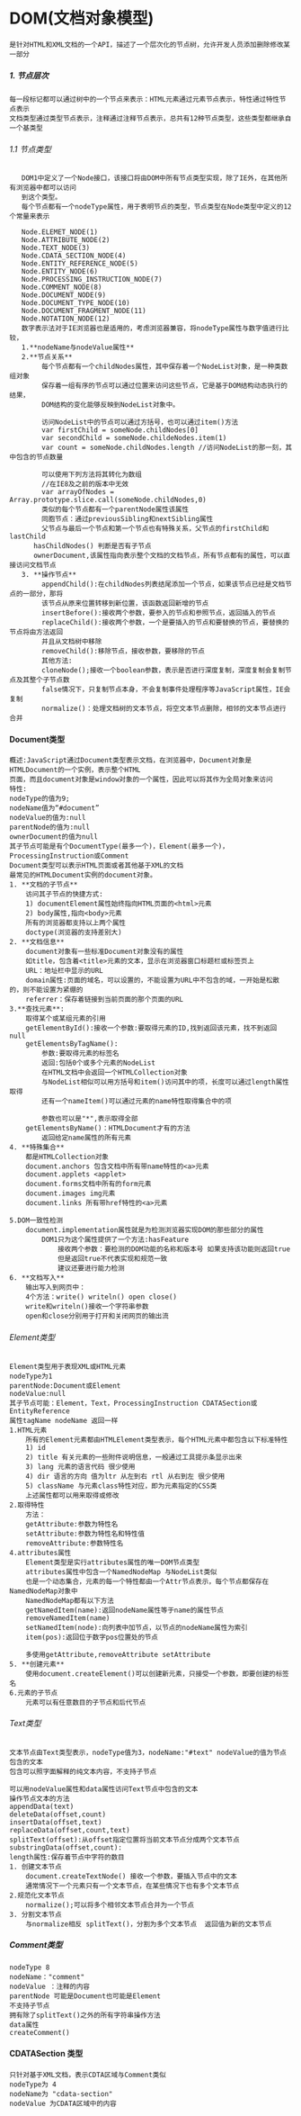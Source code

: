 #  DOM(文档对象模型)
    是针对HTML和XML文档的一个API，描述了一个层次化的节点树，允许开发人员添加删除修改某一部分
##### 1. 节点层次
    每一段标记都可以通过树中的一个节点来表示：HTML元素通过元素节点表示，特性通过特性节点表示
    文档类型通过类型节点表示，注释通过注释节点表示，总共有12种节点类型，这些类型都继承自一个基类型
###### 1.1 节点类型
       DOM1中定义了一个Node接口，该接口将由DOM中所有节点类型实现，除了IE外，在其他所有浏览器中都可以访问
       到这个类型。
       每个节点都有一个nodeType属性，用于表明节点的类型，节点类型在Node类型中定义的12个常量来表示
      
       Node.ELEMET_NODE(1)
       Node.ATTRIBUTE_NODE(2)
       Node.TEXT_NODE(3)
       Node.CDATA_SECTION_NODE(4)
       Node.ENTITY_REFERENCE_NODE(5)
       Node.ENTITY_NODE(6)
       Node.PROCESSING_INSTRUCTION_NODE(7)
       Node.COMMENT_NODE(8)
       Node.DOCUMENT_NODE(9)
       Node.DOCUMENT_TYPE_NODE(10)
       Node.DOCUMENT_FRAGMENT_NODE(11)
       Node.NOTATION_NODE(12)
       数字表示法对于IE浏览器也是适用的，考虑浏览器兼容，将nodeType属性与数字值进行比较，
       1.**nodeName与nodeValue属性**
       2.**节点关系**
            每个节点都有一个childNodes属性，其中保存着一个NodeList对象，是一种类数组对象
            保存着一组有序的节点可以通过位置来访问这些节点，它是基于DOM结构动态执行的结果，
            DOM结构的变化能够反映到NodeList对象中。
            
            访问NodeList中的节点可以通过方括号，也可以通过item()方法
            var firstChild = someNode.childNodes[0]
            var secondChild = someNode.childeNodes.item(1)
            var count = someNode.childNodes.length //访问NodeList的那一刻，其中包含的节点数量
            
            可以使用下列方法将其转化为数组
            //在IE8及之前的版本中无效
            var arrayOfNodes = Array.prototype.slice.call(someNode.childNodes,0)
            类似的每个节点都有一个parentNode属性该属性
            同胞节点：通过previousSibling和nextSibling属性
            父节点与最后一个节点和第一个节点也有特殊关系，父节点的firstChild和lastChild
          hasChildNodes() 判断是否有子节点
          ownerDocument,该属性指向表示整个文档的文档节点，所有节点都有的属性，可以直接访问文档节点
       3. **操作节点**
            appendChild():在childNodes列表结尾添加一个节点，如果该节点已经是文档节点的一部分，那将
            该节点从原来位置转移到新位置，该函数返回新增的节点
            insertBefore():接收两个参数，要参入的节点和参照节点，返回插入的节点
            replaceChild():接收两个参数，一个是要插入的节点和要替换的节点，要替换的节点将由方法返回
            并且从文档树中移除
            removeChild():移除节点，接收参数，要移除的节点
            其他方法:
            cloneNode();接收一个boolean参数，表示是否进行深度复制，深度复制会复制节点及其整个子节点数
            false情况下，只复制节点本身，不会复制事件处理程序等JavaScript属性，IE会复制
            normalize()：处理文档树的文本节点，将空文本节点删除，相邻的文本节点进行合并
#### Document类型
    概述:JavaScript通过Document类型表示文档，在浏览器中，Document对象是HTMLDocument的一个实例，表示整个HTML
    页面，而且document对象是window对象的一个属性，因此可以将其作为全局对象来访问
    特性:
    nodeType的值为9;
    nodeName值为“#document”
    nodeValue的值为:null
    parentNode的值为:null
    ownerDocument的值为null
    其子节点可能是有个DocumentType(最多一个)，Element(最多一个)，ProcessingInstruction或Comment
    Document类型可以表示HTML页面或者其他基于XML的文档
    最常见的HTMLDocument实例的document对象。
    1. **文档的子节点**
        访问其子节点的快捷方式:
        1) documentElement属性始终指向HTML页面的<html>元素
        2) body属性,指向<body>元素
        所有的浏览器都支持以上两个属性
        doctype(浏览器的支持差别大)
    2. **文档信息**
        document对象有一些标准Document对象没有的属性
        如title，包含着<title>元素的文本，显示在浏览器窗口标题栏或标签页上
        URL：地址栏中显示的URL
        domain属性:页面的域名，可以设置的，不能设置为URL中不包含的域，一开始是松散的，则不能设置为紧绷的
        referrer：保存着链接到当前页面的那个页面的URL
    3.**查找元素**:
        取得某个或某组元素的引用
        getElementById():接收一个参数:要取得元素的ID,找到返回该元素，找不到返回null
        getElementsByTagName():
            参数:要取得元素的标签名
            返回:包括0个或多个元素的NodeList
            在HTML文档中会返回一个HTMLCollection对象
            与NodeList相似可以用方括号和item()访问其中的项，长度可以通过length属性取得
            还有一个nameItem()可以通过元素的name特性取得集合中的项
            
            参数也可以是"*",表示取得全部
        getElementsByName()：HTMLDocument才有的方法
            返回给定name属性的所有元素
    4. **特殊集合**
        都是HTMLCollection对象
        document.anchors 包含文档中所有带name特性的<a>元素
        document.applets <applet>
        document.forms文档中所有的form元素
        document.images img元素
        document.links 所有带href特性的<a>元素
        
    5.DOM一致性检测
        document.implementation属性就是为检测浏览器实现DOM的那些部分的属性
            DOM1只为这个属性提供了一个方法:hasFeature
                接收两个参数：要检测的DOM功能的名称和版本号 如果支持该功能则返回true
                但是返回true不代表实现和规范一致
                建议还要进行能力检测
    6. **文档写入**
        输出写入到网页中：
        4个方法：write() writeln() open close()
        write和writeln()接收一个字符串参数
        open和close分别用于打开和关闭网页的输出流
###### Element类型  
    Element类型用于表现XML或HTML元素
    nodeType为1
    parentNode:Document或Element
    nodeValue:null
    其子节点可能：Element，Text，ProcessingInstruction CDATASection或EntityReference
    属性tagName nodeName 返回一样
    1.HTML元素
        所有的Element元素都由HTMLElement类型表示，每个HTML元素中都包含以下标准特性
        1) id
        2) title 有关元素的一些附件说明信息，一般通过工具提示条显示出来
        3) lang 元素的语言代码 很少使用
        4) dir 语言的方向 值为ltr 从左到右 rtl 从右到左 很少使用
        5) className 与元素class特性对应，即为元素指定的CSS类
        上述属性都可以用来取得或修改
    2.取得特性
        方法：
        getAttribute:参数为特性名
        setAttribute:参数为特性名和特性值
        removeAttribute:参数特性名
    4.attributes属性
        Element类型是实行attributes属性的唯一DOM节点类型
        attributes属性中包含一个NamedNodeMap 与NodeList类似
        也是一个动态集合，元素的每一个特性都由一个Attr节点表示，每个节点都保存在NamedNodeMap对象中
        NamedNodeMap都有以下方法
        getNamedItem(name):返回nodeName属性等于name的属性节点
        removeNamedItem(name)
        setNamedItem(node):向列表中加节点，以节点的nodeName属性为索引
        item(pos):返回位于数字pos位置处的节点
        
        多使用getAttribute,removeAttribute setAttribute
    5. **创建元素**
        使用document.createElement()可以创建新元素，只接受一个参数，即要创建的标签名
    6.元素的子节点
        元素可以有任意数目的子节点和后代节点
###### Text类型
    文本节点由Text类型表示，nodeType值为3，nodeName:"#text" nodeValue的值为节点包含的文本
    包含可以照字面解释的纯文本内容，不支持子节点
    
    可以用nodeValue属性和data属性访问Text节点中包含的文本
    操作节点文本的方法
    appendData(text)
    deleteData(offset,count)
    insertData(offset,text)
    replaceData(offset,count,text)
    splitText(offset):从offset指定位置将当前文本节点分成两个文本节点
    substringData(offset,count):
    length属性:保存着节点中字符的数目
    1. 创建文本节点
        document.createTextNode() 接收一个参数，要插入节点中的文本
        通常情况下一个元素只有一个文本节点，在某些情况下也有多个文本节点
    2.规范化文本节点
        normalize();可以将多个相邻文本节点合并为一个节点
    3. 分割文本节点
        与normalize相反 splitText()，分割为多个文本节点  返回值为新的文本节点
##### Comment类型
    nodeType 8
    nodeName："comment"
    nodeValue ：注释的内容
    parentNode 可能是Document也可能是Element
    不支持子节点
    拥有除了splitText()之外的所有字符串操作方法
    data属性
    createComment()
#### CDATASection 类型
    只针对基于XML文档，表示CDTA区域与Comment类似
    nodeType为 4
    nodeName为 "cdata-section"
    nodeValue 为CDATA区域中的内容
    
        
  
    
                      
            
            
            
            
       
